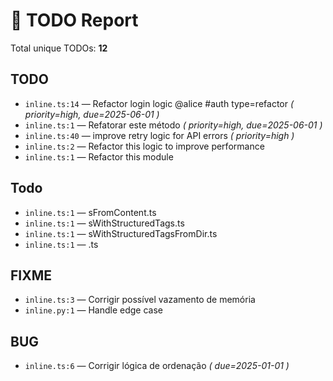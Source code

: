 # 📌 TODO Report

Total unique TODOs: **12**

## TODO

- `inline.ts:14` — Refactor login logic @alice #auth type=refactor _( priority=high, due=2025-06-01 )_
- `inline.ts:1` — Refatorar este método _( priority=high, due=2025-06-01 )_
- `inline.ts:40` — improve retry logic for API errors _( priority=high )_
- `inline.ts:2` — Refactor this logic to improve performance
- `inline.ts:1` — Refactor this module

## Todo

- `inline.ts:1` — sFromContent.ts
- `inline.ts:1` — sWithStructuredTags.ts
- `inline.ts:1` — sWithStructuredTagsFromDir.ts
- `inline.ts:1` — .ts

## FIXME

- `inline.ts:3` — Corrigir possível vazamento de memória
- `inline.py:1` — Handle edge case

## BUG

- `inline.ts:6` — Corrigir lógica de ordenação _( due=2025-01-01 )_


